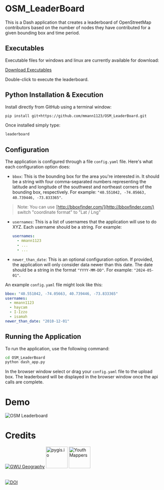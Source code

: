 # OSM_LeaderBoard
This is a Dash application that creates a leaderboard of OpenStreetMap contributors based on the number of nodes they have contributed for a given bounding box and time period.

## Executables

Executable files for windows and linux are currently available for download:

[Download Executables](https://www.dropbox.com/scl/fo/07gchwqkr5kl2c4julr52/AGoB9nqB9aCRBVJnMg5V4CA?rlkey=x23yu6k6utvb98izvjjyexcub&st=mdh91bij&dl=0)

Double-click to execute the leaderboard. 

## Python Installation & Execution

Install directly from GitHub using a terminal window:

```bash
pip install git+https://github.com/mmann1123/OSM_LeaderBoard.git
```

Once installed simply type:

```bash
leaderboard
```

## Configuration

The application is configured through a file `config.yaml` file. Here's what each configuration option does:

- `bbox`: This is the bounding box for the area you're interested in. It should be a string with four comma-separated numbers representing the latitude and longitude of the southwest and northeast corners of the bounding box, respectively. For example: `"40.551042, -74.05663, 40.739446, -73.833365"`.

> Note: You can use [http://bboxfinder.com/](http://bboxfinder.com/)  
switch "coordinate format" to "Lat / Lng"

- `usernames`: This is a list of usernames that the application will use to do XYZ. Each username should be a string. For example:
    ```yaml
    usernames:
      - mmann1123
      - ...
      - ...

    ```

- `newer_than_date`: This is an optional configuration option. If provided, the application will only consider data newer than this date. The date should be a string in the format `"YYYY-MM-DD"`. For example: `"2024-05-01"`.

An example `config.yaml` file might look like this:

```yaml
bbox: "40.551042, -74.05663, 40.739446, -73.833365"
usernames:
  - mmann1123
  - haycam
  - I-Izzo
  - isamah
newer_than_date: "2010-12-01"   
```


## Running the Application

To run the application, use the following command:

```bash
cd OSM_LeaderBoard
python dash_app.py
```

In the browser window select or drag your `config.yaml` file to the upload box. The leaderboard will be displayed in the browser window once the api calls are complete.


# Demo

![OSM Leaderboard](https://github.com/mmann1123/OSM_LeaderBoard/blob/main/video/leaderboard3.gif?raw=true)

# Credits
[![GWU Geography](https://github.com/mmann1123/OSM_LeaderBoard/blob/main/video/gw.png?raw=true)](https://geography.columbian.gwu.edu/)    <a href="https://pygis.io"> <img src="https://github.com/mmann1123/OSM_LeaderBoard/blob/main/video/pygis.png?raw=true" alt="pygis.io" height="70"></a>  <a href="https://www.youthmappers.org/"> <img src="https://github.com/mmann1123/OSM_LeaderBoard/blob/main/video/youthmappers.webp?raw=true" alt="YouthMappers" height="70"></a>
<br><br><br>
[![DOI](https://zenodo.org/badge/DOI/10.5281/zenodo.11387666.svg)](https://doi.org/10.5281/zenodo.11387666)

